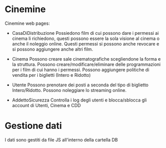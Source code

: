 # Cinemine

Cinemine web pages:

* CasaDiDistribuzione
Possiedono film di cui possono dare i permessi ai cinema li richiedono, questi possono essere la sola visione al cinema o anche il noleggio online.
Questi permessi si possono anche revocare e si possono aggiungere anche altri film.

* Cinema
Possono creare sale cinematografiche scegliendone la forma e la struttura.
Possono creare/modificare/eliminare delle programmazioni per i film di cui hanno i permessi.
Possono aggiungere politiche di vendita per i biglietti (Intero e Ridotto)

* Utente
Possono prenotare dei posti a seconda del tipo di biglietto Intero/Ridotto.
Possono noleggiare lo streaming online.

* AddettoSicurezza
Controlla i log degli utenti e blocca/sblocca gli account di Utenti, Cinema e CDD

# Gestione dati

I dati sono gestiti da file JS all'interno della cartella DB
